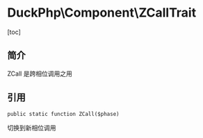 # DuckPhp\Component\ZCallTrait
[toc]

## 简介
ZCall 是跨相位调用之用

## 引用

    public static function ZCall($phase)
切换到新相位调用

